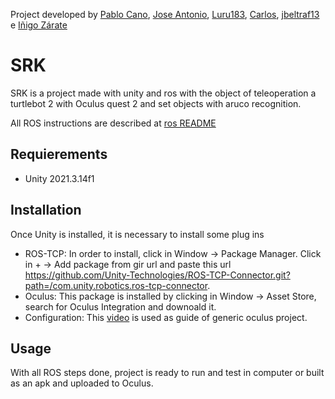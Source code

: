 Project developed by [Pablo Cano], [Jose Antonio], [Luru183], [Carlos], [jbeltraf13] e [Iñigo Zárate]
# SRK
SRK is a project made with unity and ros with the object of teleoperation a turtlebot 2 with Oculus quest 2 and set objects with aruco recognition.


All ROS instructions are described at [ros README]
## Requierements
- Unity 2021.3.14f1

## Installation
Once Unity is installed, it is necessary to install some plug ins

- ROS-TCP: In order to install, click in Window -> Package Manager. Click in + -> Add package from gir url and paste this url https://github.com/Unity-Technologies/ROS-TCP-Connector.git?path=/com.unity.robotics.ros-tcp-connector.
- Oculus: This package is installed by clicking in Window -> Asset Store, search for Oculus Integration and downoald it.
- Configuration: This [video] is used as guide of generic oculus project.

## Usage
With all ROS steps done, project is ready to run and test in computer or built as an apk and uploaded to Oculus.






[Pablo Cano]: https://github.com/CanoHard
[Jose Antonio]: https://github.com/TheFailex
[Luru183]: https://github.com/Luru183
[Carlos]: https://github.com/carlosabadia
[jbeltraf13]: https://github.com/jbeltraf13
[Iñigo Zárate]: https://github.com/izarte
[ros README]: https://github.com/izarte/SRK_ros/tree/master/src
[video]: https://www.youtube.com/watch?v=3H-KUyKwVD4&t=8s&ab_channel=Skarredghost
